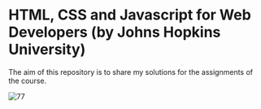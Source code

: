 # HTML, CSS and Javascript for Web Developers (by Johns Hopkins University)
The aim of this repository is to share my solutions for the assignments of the course.

![77](https://user-images.githubusercontent.com/60944453/103878660-c94f0a80-50e7-11eb-9590-25727d7fc1e9.png)
